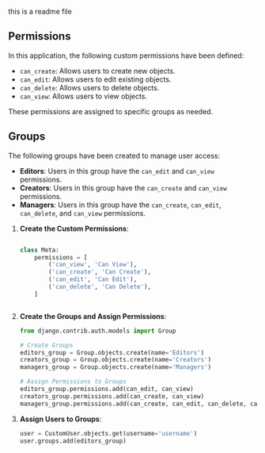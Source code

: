 this is a readme file 
## Permissions

In this application, the following custom permissions have been defined:

- `can_create`: Allows users to create new objects.
- `can_edit`: Allows users to edit existing objects.
- `can_delete`: Allows users to delete objects.
- `can_view`: Allows users to view objects.

These permissions are assigned to specific groups as needed.

## Groups

The following groups have been created to manage user access:

- **Editors**: Users in this group have the `can_edit` and `can_view` permissions.
- **Creators**: Users in this group have the `can_create` and `can_view` permissions.
- **Managers**: Users in this group have the `can_create`, `can_edit`, `can_delete`, and `can_view` permissions.

1. **Create the Custom Permissions**:
    ```python
   
    class Meta:
        permissions = [
            ('can_view', 'Can View'),
            ('can_create', 'Can Create'),
            ('can_edit', 'Can Edit'),
            ('can_delete', 'Can Delete'),
        ]
   


2. **Create the Groups and Assign Permissions**:
    ```python
    from django.contrib.auth.models import Group

    # Create Groups
    editors_group = Group.objects.create(name='Editors')
    creators_group = Group.objects.create(name='Creators')
    managers_group = Group.objects.create(name='Managers')

    # Assign Permissions to Groups
    editors_group.permissions.add(can_edit, can_view)
    creators_group.permissions.add(can_create, can_view)
    managers_group.permissions.add(can_create, can_edit, can_delete, can_view)
    ```

3. **Assign Users to Groups**:
    ```python
    user = CustomUser.objects.get(username='username')
    user.groups.add(editors_group)